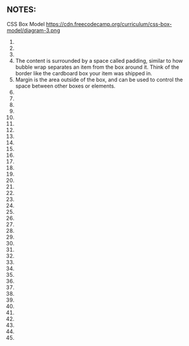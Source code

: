 ## NOTES:
CSS Box Model
https://cdn.freecodecamp.org/curriculum/css-box-model/diagram-3.png

1.
2.
3.
4. The content is surrounded by a space called padding, similar to how bubble wrap separates an item from the box around it. Think of the border like the cardboard box your item was shipped in.
5. Margin is the area outside of the box, and can be used to control the space between other boxes or elements.
6.
7.
8.
9.
10.
11.
12.
13.
14.
15.
16.
17.
18.
19.
20.
21.
22.
23.
24.
25.
26.
27.
28.
29.
30.
31.
32.
33.
34.
35.
36.
37.
38.
39.
40.
41.
42.
43.
44.
45.
